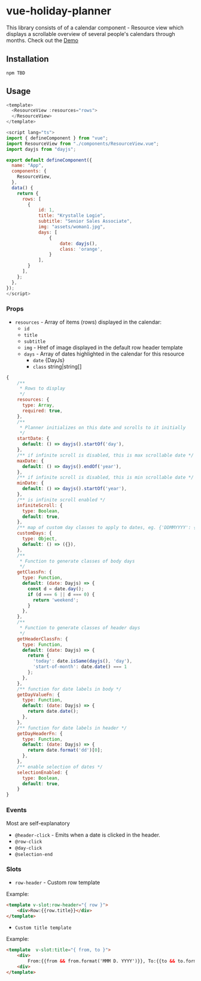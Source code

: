 # vue-holiday-planner

This library consists of of a calendar component - Resource view which displays a scrollable overview of several people's calendars through months. Check out the [Demo](https://anovokmet.github.io/vue-holiday-planner/)

## Installation
```
npm TBD
```

## Usage

```js
<template>
  <ResourceView :resources="rows">    
  </ResourceView>
</template>

<script lang="ts">
import { defineComponent } from "vue";
import ResourceView from "./components/ResourceView.vue";
import dayjs from "dayjs";

export default defineComponent({
  name: "App",
  components: {
    ResourceView,
  },
  data() {
    return {
      rows: [
        {
            id: 1,
            title: "Krystalle Logie",
            subtitle: "Senior Sales Associate",
            img: "assets/woman1.jpg",
            days: [
                {
                    date: dayjs(),
                    class: 'orange',
                }
            ],
        }
      ],
    };
  },
});
</script>
```

### Props

- `resources` - Array of items (rows) displayed in the calendar:
    - `id`
    - `title`
    - `subtitle`
    - `img` - Href of image displayed in the default row header template
    - `days` - Array of dates highlighted in the calendar for this resource
        - `date` {DayJs}
        - `class` string|string[]

```js
{
    /**
     * Rows to display
     */
    resources: {
      type: Array,
      required: true,
    },
    /**
     * Planner initializes on this date and scrolls to it initially
     */
    startDate: {
      default: () => dayjs().startOf('day'),
    },
    /** if infinite scroll is disabled, this is max scrollable date */
    maxDate: {
      default: () => dayjs().endOf('year'),
    },
    /** if infinite scroll is disabled, this is min scrollable date */
    minDate: {
      default: () => dayjs().startOf('year'),
    },
    /** is infinite scroll enabled */
    infiniteScroll: {
      type: Boolean,
      default: true,
    },
    /** map of custom day classes to apply to dates, eg. {'DDMMYYYY': { class: 'class name' }} */
    customDays: {
      type: Object,
      default: () => ({}),
    },
    /** 
     * Function to generate classes of body days
     */
    getClassFn: {
      type: Function,
      default: (date: Dayjs) => {
        const d = date.day();
        if (d === 6 || d === 0) {
          return 'weekend';
        }
      },
    },
    /**
     * Function to generate classes of header days
     */
    getHeaderClassFn: {
      type: Function,
      default: (date: Dayjs) => {
        return {
          'today': date.isSame(dayjs(), 'day'),
          'start-of-month': date.date() === 1
        };
      },
    },
    /** function for date labels in body */
    getDayValueFn: {
      type: Function,
      default: (date: Dayjs) => {
        return date.date();
      },
    },
    /** function for date labels in header */
    getDayHeaderFn: {
      type: Function,
      default: (date: Dayjs) => {
        return date.format('dd')[0];
      },
    },
    /** enable selection of dates */
    selectionEnabled: {
      type: Boolean,
      default: true,
    }
}
```

### Events

Most are self-explanatory

 - `@header-click` - Emits when a date is clicked in the header.
 - `@row-click`
 - `@day-click`
 - `@selection-end`

### Slots

 - `row-header` - Custom row template

Example:

```html
<template v-slot:row-header="{ row }">
    <div>Row:{{row.title}}</div>
</template>
```

 - `Custom title template`
 
Example:

```html
<template  v-slot:title="{ from, to }">
    <div>
        From:{{from && from.format('MMM D. YYYY')}}, To:{{to && to.format('MMM D. YYYY')}
    <div>
</template>  
```

  
 
  <!--  -->
  <!--   

## Development setup
```
npm install
```

### Compiles and hot-reloads for development
```
npm run serve
```

### Compiles and minifies for production
```
npm run build
```

